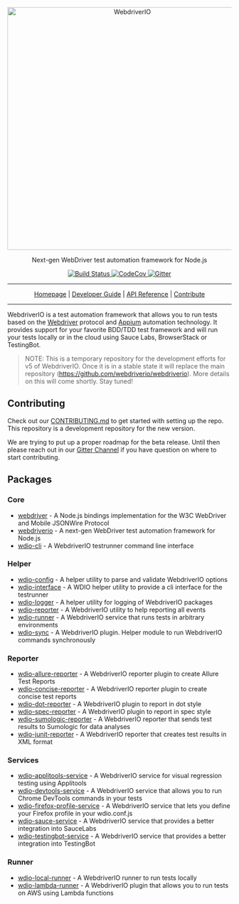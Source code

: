 <p align="center">
    <a href="http://webdriver.io/">
        <img alt="WebdriverIO" src="http://www.christian-bromann.com/wdio.png" width="546">
    </a>
</p>

<p align="center">
    Next-gen WebDriver test automation framework for Node.js
</p>

<p align="center">
    <a href="https://travis-ci.org/webdriverio/v5.svg?branch=master">
        <img alt="Build Status" src="https://travis-ci.org/webdriverio/v5.svg?branch=master">
    </a>
    <a href="https://codecov.io/gh/webdriverio/v5">
        <img alt="CodeCov" src="https://codecov.io/gh/webdriverio/v5/branch/master/graph/badge.svg">
    </a>
    <a href="https://gitter.im/webdriverio/v5">
        <img alt="Gitter" src="https://badges.gitter.im/webdriverio/v5.svg">
    </a>
</p>

***

<p align="center">
    <a href="http://webdriver.io">Homepage</a> |
    <a href="http://webdriver.io/guide.html">Developer Guide</a> |
    <a href="http://webdriver.io/api.html">API Reference</a> |
    <a href="http://webdriver.io/contribute.html">Contribute</a>
</p>

***

WebdriverIO is a test automation framework that allows you to run tests based on the [Webdriver](https://w3c.github.io/webdriver/webdriver-spec.html) protocol and [Appium](http://appium.io/) automation technology. It provides support for your favorite BDD/TDD test framework and will run your tests locally or in the cloud using Sauce Labs, BrowserStack or TestingBot.

> NOTE: This is a temporary repository for the development efforts for v5 of WebdriverIO. Once it is in a stable state it will replace the main repository (https://github.com/webdriverio/webdriverio). More details on this will come shortly. Stay tuned!

## Contributing

Check out our [CONTRIBUTING.md](CONTRIBUTING.md) to get started with setting up the repo. This repository is a development repository for the new version.

We are trying to put up a proper roadmap for the beta release. Until then please reach out in our [Gitter Channel](https://gitter.im/webdriverio/v5) if you have question on where to start contributing.

## Packages

### Core

- [webdriver](https://github.com/webdriverio/v5/tree/master/packages/webdriver) - A Node.js bindings implementation for the W3C WebDriver and Mobile JSONWire Protocol
- [webdriverio](https://github.com/webdriverio/v5/blob/master/packages/webdriverio) - A next-gen WebDriver test automation framework for Node.js
- [wdio-cli](https://github.com/webdriverio/v5/tree/master/packages/wdio-cli) - A WebdriverIO testrunner command line interface

### Helper

- [wdio-config](https://github.com/webdriverio/v5/blob/master/packages/wdio-config) - A helper utility to parse and validate WebdriverIO options
- [wdio-interface](https://github.com/webdriverio/v5/tree/master/packages/wdio-interface) - A WDIO helper utility to provide a cli interface for the testrunner
- [wdio-logger](https://github.com/webdriverio/v5/tree/master/packages/wdio-logger) - A helper utility for logging of WebdriverIO packages
- [wdio-reporter](https://github.com/webdriverio/v5/tree/master/packages/wdio-reporter) - A WebdriverIO utility to help reporting all events
- [wdio-runner](https://github.com/webdriverio/v5/tree/master/packages/wdio-runner) - A WebdriverIO service that runs tests in arbitrary environments
- [wdio-sync](https://github.com/webdriverio/v5/tree/master/packages/wdio-sync) - A WebdriverIO plugin. Helper module to run WebdriverIO commands synchronously

### Reporter

- [wdio-allure-reporter](https://github.com/webdriverio/v5/tree/master/packages/wdio-allure-reporter) - A WebdriverIO reporter plugin to create Allure Test Reports
- [wdio-concise-reporter](https://github.com/webdriverio/v5/tree/master/packages/wdio-concise-reporter) - A WebdriverIO reporter plugin to create concise test reports
- [wdio-dot-reporter](https://github.com/webdriverio/v5/tree/master/packages/wdio-dot-reporter) - A WebdriverIO plugin to report in dot style
- [wdio-spec-reporter](https://github.com/webdriverio/v5/tree/master/packages/wdio-spec-reporter) - A WebdriverIO plugin to report in spec style
- [wdio-sumologic-reporter](https://github.com/webdriverio/v5/tree/master/packages/wdio-sumologic-reporter) - A WebdriverIO reporter that sends test results to Sumologic for data analyses
- [wdio-junit-reporter](https://github.com/webdriverio/v5/tree/master/packages/wdio-junit-reporter) - A WebdriverIO reporter that creates test results in XML format

### Services

- [wdio-applitools-service](https://github.com/webdriverio/v5/tree/master/packages/wdio-applitools-service) - A WebdriverIO service for visual regression testing using Applitools
- [wdio-devtools-service](https://github.com/webdriverio/v5/tree/master/packages/wdio-devtools-service) - A WebdriverIO service that allows you to run Chrome DevTools commands in your tests
- [wdio-firefox-profile-service](https://github.com/webdriverio/v5/tree/master/packages/wdio-firefox-profile-service) - A WebdriverIO service that lets you define your Firefox profile in your wdio.conf.js
- [wdio-sauce-service](https://github.com/webdriverio/v5/tree/master/packages/wdio-sauce-service) - A WebdriverIO service that provides a better integration into SauceLabs
- [wdio-testingbot-service](https://github.com/webdriverio/v5/tree/master/packages/wdio-testingbot-service) - A WebdriverIO service that provides a better integration into TestingBot

### Runner

- [wdio-local-runner](https://github.com/webdriverio/v5/tree/master/packages/wdio-local-runner) - A WebdriverIO runner to run tests locally
- [wdio-lambda-runner](https://github.com/webdriverio/v5/tree/master/packages/wdio-lambda-runner) - A WebdriverIO plugin that allows you to run tests on AWS using Lambda functions
